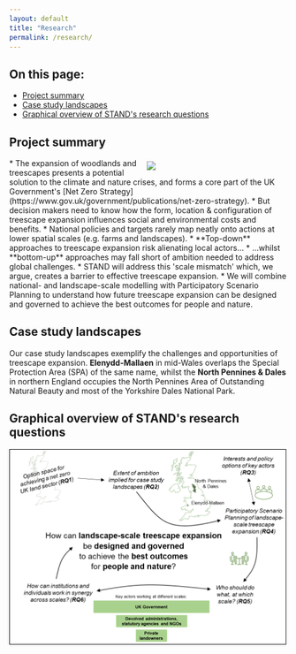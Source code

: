 ```yaml
---
layout: default
title: "Research"
permalink: /research/
---
```

## On this page:
* [Project summary](https://stand-treescapes.github.io/research/#project-summary)
* [Case study landscapes](https://stand-treescapes.github.io/research/#case-study-landscapes)
* [Graphical overview of STAND's research questions](https://stand-treescapes.github.io/research/#graphical-overview-of-stands-research-questions)

## Project summary
<img src="/assets/img/multiscale.png" style="margin:5px 5px 5px 5px" width=250 align="right"> 
* The expansion of woodlands and treescapes presents a potential solution to the climate and nature crises, and forms a core part of the UK Government's [Net Zero Strategy](https://www.gov.uk/government/publications/net-zero-strategy).
* But decision makers need to know how the form, location & configuration of treescape expansion influences social and environmental costs and benefits.
* National policies and targets rarely map neatly onto actions at lower spatial scales (e.g. farms and landscapes). 
* **Top-down** approaches to treescape expansion risk alienating local actors…
* …whilst **bottom-up** approaches may fall short of ambition needed to address global challenges.
* STAND will address this 'scale mismatch' which, we argue, creates a barrier to effective treescape expansion. 
* We will combine national- and landscape-scale modelling with Participatory Scenario Planning to understand how future treescape expansion can be designed and governed to achieve the best outcomes for people and nature.

## Case study landscapes
Our case study landscapes exemplify the challenges and opportunities of treescape expansion. **Elenydd-Mallaen** in mid-Wales overlaps the Special Protection Area (SPA) of the same name, whilst the **North Pennines & Dales** in northern England occupies the North Pennines Area of Outstanding Natural Beauty and most of the Yorkshire Dales National Park.
<!-- <iframe src="https://www.google.com/maps/d/embed?mid=1jILuRUoChf3YnvONCV_1T3YCTJKuI_o&ehbc=2E312F" height="480" width="100%"></iframe> -->

## Graphical overview of STAND's research questions
<img src="/assets/img/STAND-diagram.png" width=1000>

